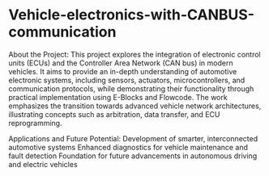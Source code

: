 # Vehicle-electronics-with-CANBUS-communication

About the Project:
This project explores the integration of electronic control units (ECUs) and the Controller Area Network (CAN bus) in modern vehicles. It aims to provide an in-depth understanding of automotive electronic systems, including sensors, actuators, microcontrollers, and communication protocols, while demonstrating their functionality through practical implementation using E-Blocks and Flowcode. The work emphasizes the transition towards advanced vehicle network architectures, illustrating concepts such as arbitration, data transfer, and ECU reprogramming.

Applications and Future Potential:
Development of smarter, interconnected automotive systems
Enhanced diagnostics for vehicle maintenance and fault detection
Foundation for future advancements in autonomous driving and electric vehicles
